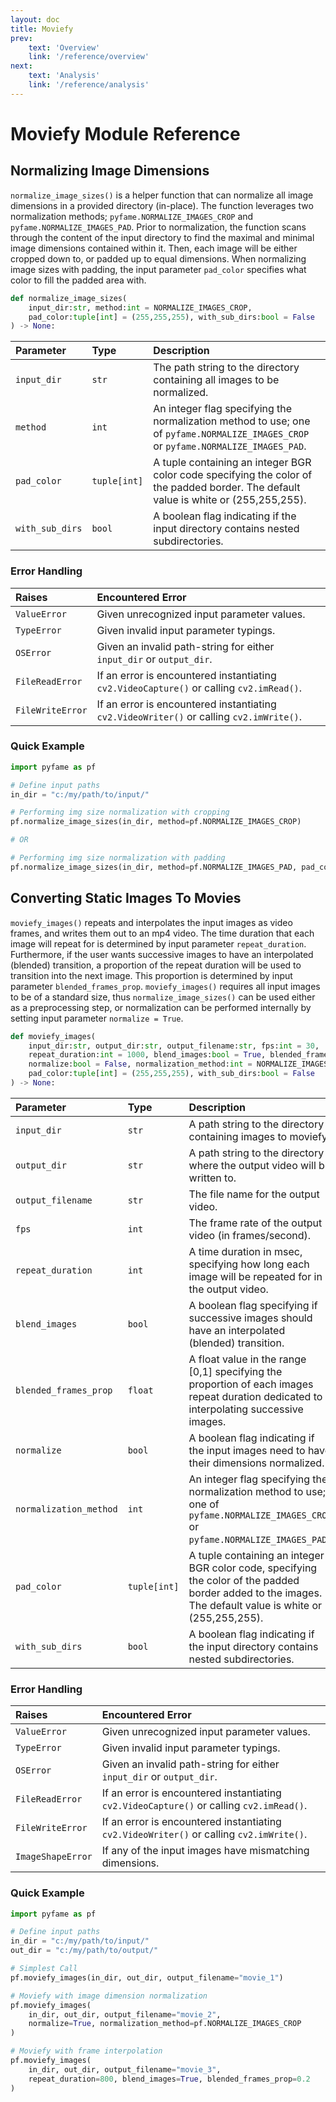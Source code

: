```yaml
---
layout: doc
title: Moviefy
prev: 
    text: 'Overview'
    link: '/reference/overview'
next: 
    text: 'Analysis'
    link: '/reference/analysis'
---
```

# Moviefy Module Reference

## Normalizing Image Dimensions

`normalize_image_sizes()` is a helper function that can normalize all image dimensions in a provided directory (in-place). The function leverages two normalization methods; `pyfame.NORMALIZE_IMAGES_CROP` and `pyfame.NORMALIZE_IMAGES_PAD`. Prior to normalization, the function scans through the content of the input directory to find the maximal and minimal image dimensions contained within it. Then, each image will be either cropped down to, or padded up to equal dimensions. When normalizing image sizes with padding, the input parameter `pad_color` specifies what color to fill the padded area with. 

```Python
def normalize_image_sizes(
    input_dir:str, method:int = NORMALIZE_IMAGES_CROP, 
    pad_color:tuple[int] = (255,255,255), with_sub_dirs:bool = False
) -> None:
```

| Parameter                  | Type           | Description                                               |
| :------------------------- | :------------- | :-------------------------------------------------------- |
| `input_dir` | `str` | The path string to the directory containing all images to be normalized. |
| `method` | `int` | An integer flag specifying the normalization method to use; one of `pyfame.NORMALIZE_IMAGES_CROP` or `pyfame.NORMALIZE_IMAGES_PAD`. |
| `pad_color` | `tuple[int]` | A tuple containing an integer BGR color code specifying the color of the padded border. The default value is white or (255,255,255). |
| `with_sub_dirs` |  `bool` | A boolean flag indicating if the input directory contains nested subdirectories. |

### Error Handling

| Raises | Encountered Error |
| :----- | :---- |
| `ValueError` | Given unrecognized input parameter values. |
| `TypeError` | Given invalid input parameter typings. |
| `OSError` | Given an invalid path-string for either `input_dir` or `output_dir`. |
| `FileReadError` | If an error is encountered instantiating `cv2.VideoCapture()` or calling `cv2.imRead()`. |
| `FileWriteError` | If an error is encountered instantiating `cv2.VideoWriter()` or calling `cv2.imWrite()`. |

### Quick Example

```Python
import pyfame as pf

# Define input paths
in_dir = "c:/my/path/to/input/"

# Performing img size normalization with cropping
pf.normalize_image_sizes(in_dir, method=pf.NORMALIZE_IMAGES_CROP)

# OR

# Performing img size normalization with padding
pf.normalize_image_sizes(in_dir, method=pf.NORMALIZE_IMAGES_PAD, pad_color=(0,0,0))
```

## Converting Static Images To Movies

`moviefy_images()` repeats and interpolates the input images as video frames, and writes them out to an mp4 video. The time duration that each image will repeat for is determined by input parameter `repeat_duration`. Furthermore, if the user wants successive images to have an interpolated (blended) transition, a proportion of the repeat duration will be used to transition into the next image. This proportion is determined by input parameter `blended_frames_prop`. `moviefy_images()` requires all input images to be of a standard size, thus `normalize_image_sizes()` can be used either as a preprocessing step, or normalization can be performed internally by setting input parameter `normalize = True`.

```Python
def moviefy_images(
    input_dir:str, output_dir:str, output_filename:str, fps:int = 30, 
    repeat_duration:int = 1000, blend_images:bool = True, blended_frames_prop:float = 0.2, 
    normalize:bool = False, normalization_method:int = NORMALIZE_IMAGES_CROP, 
    pad_color:tuple[int] = (255,255,255), with_sub_dirs:bool = False
) -> None:
```

| Parameter                  | Type           | Description                                               |
| :------------------------- | :------------- | :-------------------------------------------------------- |
| `input_dir` | `str` | A path string to the directory containing images to moviefy. |
| `output_dir` | `str` | A path string to the directory where the output video will be written to. |
| `output_filename` | `str` | The file name for the output video. |
| `fps` | `int` | The frame rate of the output video (in frames/second). | 
| `repeat_duration` | `int` | A time duration in msec, specifying how long each image will be repeated for in the output video. |
| `blend_images` | `bool` | A boolean flag specifying if successive images should have an interpolated (blended) transition. |
| `blended_frames_prop` | `float` | A float value in the range [0,1] specifying the proportion of each images repeat duration dedicated to interpolating successive images. |
| `normalize` | `bool` | A boolean flag indicating if the input images need to have their dimensions normalized. |
| `normalization_method` | `int` | An integer flag specifying the normalization method to use; one of `pyfame.NORMALIZE_IMAGES_CROP` or `pyfame.NORMALIZE_IMAGES_PAD`. |
| `pad_color` | `tuple[int]` | A tuple containing an integer BGR color code, specifying the color of the padded border added to the images. The default value is white or (255,255,255). |
| `with_sub_dirs` |  `bool` | A boolean flag indicating if the input directory contains nested subdirectories. |

### Error Handling

| Raises | Encountered Error |
| :----- | :---- |
| `ValueError` | Given unrecognized input parameter values. |
| `TypeError` | Given invalid input parameter typings. |
| `OSError` | Given an invalid path-string for either `input_dir` or `output_dir`. |
| `FileReadError` | If an error is encountered instantiating `cv2.VideoCapture()` or calling `cv2.imRead()`. |
| `FileWriteError` | If an error is encountered instantiating `cv2.VideoWriter()` or calling `cv2.imWrite()`. |
| `ImageShapeError` | If any of the input images have mismatching dimensions. |

### Quick Example

```Python
import pyfame as pf

# Define input paths
in_dir = "c:/my/path/to/input/"
out_dir = "c:/my/path/to/output/"

# Simplest Call
pf.moviefy_images(in_dir, out_dir, output_filename="movie_1")

# Moviefy with image dimension normalization
pf.moviefy_images(
    in_dir, out_dir, output_filename="movie_2", 
    normalize=True, normalization_method=pf.NORMALIZE_IMAGES_CROP
)

# Moviefy with frame interpolation
pf.moviefy_images(
    in_dir, out_dir, output_filename="movie_3",
    repeat_duration=800, blend_images=True, blended_frames_prop=0.2
)
```

